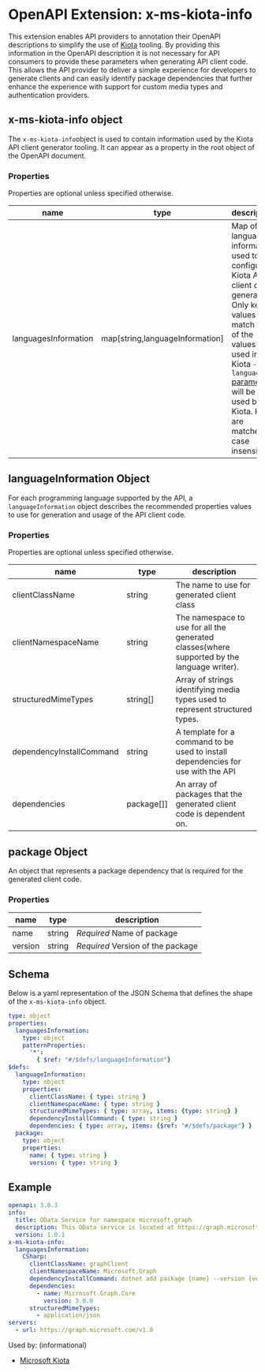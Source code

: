 # OpenAPI Extension: x-ms-kiota-info

This extension enables API providers to annotation their OpenAPI descriptions to simplify the use of [Kiota](https://microsoft.github.io/kiota) tooling. By providing this information in the OpenAPI description it is not necessary for API consumers to provide these parameters when generating API client code.  This allows the API provider to deliver a simple experience for developers to generate clients and can easily identify package dependencies that further enhance the experience with support for custom media types and authentication providers.

## x-ms-kiota-info object

The `x-ms-kiota-info`object is used to contain information used by the Kiota API client generator tooling. It can appear as a property in the root object of the OpenAPI document.

### Properties

Properties are optional unless specified otherwise.

| name | type | description |
|---|---|---|
| languagesInformation | map[string,languageInformation] | Map of language information used to configure Kiota API client code generation. Only key values that match one of the values used in the Kiota `--language` [parameter](https://microsoft.github.io/kiota/using.html#--language--l) will be used by Kiota. Keys are matched case insensitive.|

## languageInformation Object

For each programming language supported by the API, a `languageInformation` object describes the recommended properties values to use for generation and usage of the API client code.

### Properties

Properties are optional unless specified otherwise.

| name | type | description |
|---|---|---|
| clientClassName | string| The name to use for generated client class|
| clientNamespaceName |string | The namespace to use for all the generated classes(where supported by the language writer).|
| structuredMimeTypes | string[]| Array of strings identifying media types used to represent structured types.|
| dependencyInstallCommand | string | A template for a command to be used to install dependencies for use with the API|
| dependencies | package[]] | An array of packages that the generated client code is dependent on.|

## package Object

An object that represents a package dependency that is required for the generated client code.

### Properties

| name | type | description |
|---|---|---|
| name | string| *Required* Name of package|
| version | string| *Required* Version of the package |

## Schema

Below is a yaml representation of the JSON Schema that defines the shape of the `x-ms-kiota-info` object.

```yaml
type: object
properties:
  languagesInformation:
    type: object
    patternProperties:
      '*': 
        { $ref: "#/$defs/languageInformation"}
$defs:
  languageInformation:
    type: object
    properties:
      clientClassName: { type: string }
      clientNamespaceName: { type: string }
      structuredMimeTypes: { type: array, items: {type: string} }
      dependencyInstallCommand: { type: string }
      dependencies: { type: array, items: {$ref: "#/$defs/package"} }
  package:
    type: object
    properties:
      name: { type: string }
      version: { type: string }
```

## Example

```yaml
openapi: 3.0.3
info:
  title: OData Service for namespace microsoft.graph
  description: This OData service is located at https://graph.microsoft.com/v1.0
  version: 1.0.1
x-ms-kiota-info:
  languagesInformation:
    CSharp:
      clientClassName: graphClient
      clientNamespaceName: Microsoft.Graph
      dependencyInstallCommand: dotnet add package {name} --version {version}
      dependencies:
        - name: Microsoft.Graph.Core
          version: 3.0.0
      structuredMimeTypes:
        - application/json
servers:
  - url: https://graph.microsoft.com/v1.0
```

Used by: (informational)

* [Microsoft Kiota](https://microsoft.github.io/kiota)
